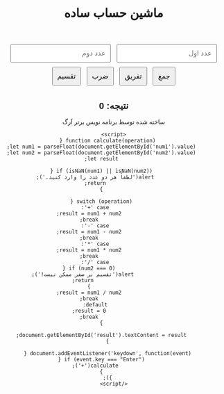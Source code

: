 <!DOCTYPE html>
<html lang="fa">
<head>
    <meta charset="UTF-8">
    <meta name="viewport" content="width=device-width, initial-scale=1.0">
    <title>ماشین حساب ساده</title>
    <style>
        body {
            font-family: Arial, sans-serif;
            direction: rtl;
            text-align: center;
        }
        .container {
            margin-top: 50px;
        }
        input, button {
            padding: 10px;
            margin: 5px;
            font-size: 16px;
        }
        button {
            cursor: pointer;
        }
    </style>
</head>
<body>
    <h1>ماشین حساب ساده</h1>
    <div class="container">
        <input type="number" id="num1" placeholder="عدد اول">
        <input type="number" id="num2" placeholder="عدد دوم">
        <br>
        <button onclick="calculate('+')">جمع</button>
        <button onclick="calculate('-')">تفریق</button>
        <button onclick="calculate('*')">ضرب</button>
        <button onclick="calculate('/')">تقسیم</button>
        <h2>نتیجه: <span id="result">0</span></h2>
    </div>
    <footer>
        <p>ساخته شده توسط برنامه نویس برتر آرگ</p>
    </footer>

    <script>
        function calculate(operation) {
            let num1 = parseFloat(document.getElementById('num1').value);
            let num2 = parseFloat(document.getElementById('num2').value);
            let result;

            if (isNaN(num1) || isNaN(num2)) {
                alert('لطفاً هر دو عدد را وارد کنید.');
                return;
            }

            switch (operation) {
                case '+':
                    result = num1 + num2;
                    break;
                case '-':
                    result = num1 - num2;
                    break;
                case '*':
                    result = num1 * num2;
                    break;
                case '/':
                    if (num2 === 0) {
                        alert('تقسیم بر صفر ممکن نیست!');
                        return;
                    }
                    result = num1 / num2;
                    break;
                default:
                    result = 0;
                    break;
            }

            document.getElementById('result').textContent = result;
        }

        document.addEventListener('keydown', function(event) {
            if (event.key === "Enter") {
                calculate('+');
            }
        });
    </script>
</body>
</html>
